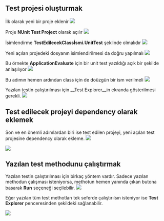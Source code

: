 ## Test projesi oluşturmak
İlk olarak yeni bir proje eklenir
![](testProjeOluşturma/01.jpg)

Proje __NUnit Test Project__ olarak açılır
![](testProjeOluşturma/02.jpg)

İsimlendirme __TestEdilecekClassİsmi.UnitTest__ şeklinde olmalıdır
![](testProjeOluşturma/03.jpg)

Yeni açılan projedeki dosyanın isimlendirilmesi da doğru yapılmalı
![](testProjeOluşturma/04.jpg)

Bu örnekte __ApplicationEvaluate__ için bir unit test yazıldığı açık bir şekilde anlaşılıyor
![](testProjeOluşturma/05.jpg)

Bu adımın hemen ardından class için de doüzgün bir ism verilmeli
![](testProjeOluşturma/06.jpg)

Yazılan testin çalıştırılması için __Test Explorer__in ekranda gösterilmesi gerekli.
![](testProjeOluşturma/07.jpg)

## Test edilecek projeyi dependency olarak eklemek
Son ve en önemli adımlardan biri ise test edilen projeyi, yeni açılan test projesine dependency olarak ekleme.
![](testProjeOluşturma/08.jpg)

![](testProjeOluşturma/09.jpg)

## Yazılan test methodunu çalıştırmak

Yazılan testin çalıştırılması için birkaç yöntem vardır. Sadece yazılan methodun çalışması isteniyorsa, methotun hemen yanında çıkan butona basarak __Run__ seçeneği seçilebilir.
![](testProjeOluşturma/10.jpg)

Eğer yazılan tüm test methotları tek seferde çalıştırılsın isteniyor ise __Test Explorer__ penceresinden şekildeki sağlanabilir.

![](testProjeOluşturma/11.jpg)
